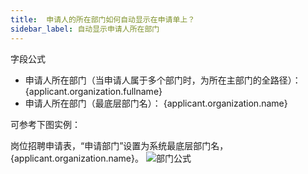 ```yaml
---
title:  申请人的所在部门如何自动显示在申请单上？
sidebar_label: 自动显示申请人所在部门
--- 
```


 字段公式

 - 申请人所在部门（当申请人属于多个部门时，为所在主部门的全路径）： {applicant.organization.fullname}
 - 申请人所在部门（最底层部门名）： {applicant.organization.name}

 可参考下图实例：

 岗位招聘申请表，“申请部门”设置为系统最底层部门名，{applicant.organization.name}。
 ![部门公式](/assets/workflow/department.png)